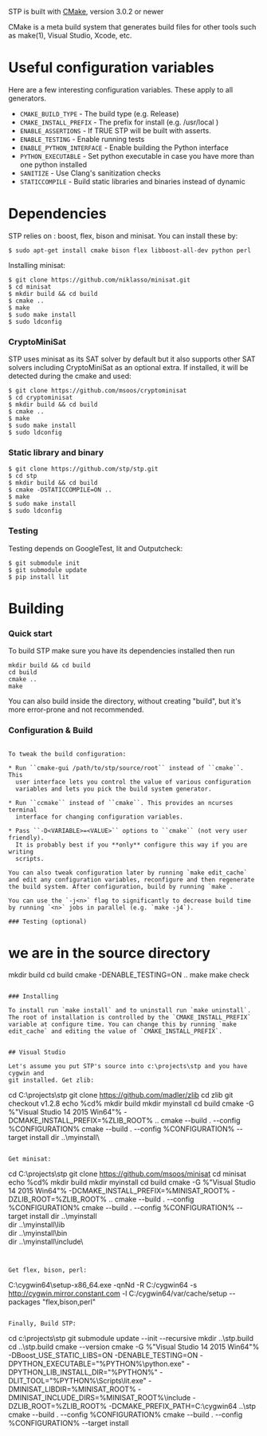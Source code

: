 STP is built with [CMake](http://cmake.org/), version 3.0.2 or newer

CMake is a meta build system that generates build files for other tools such as
make(1), Visual Studio, Xcode, etc.

# Useful configuration variables
Here are a few interesting configuration variables. These apply to all
generators.

- ``CMAKE_BUILD_TYPE`` - The build type (e.g. Release)
- ``CMAKE_INSTALL_PREFIX`` - The prefix for install (e.g. /usr/local )
- ``ENABLE_ASSERTIONS`` - If TRUE STP will be built with asserts.
- ``ENABLE_TESTING`` - Enable running tests
- ``ENABLE_PYTHON_INTERFACE`` - Enable building the Python interface
- ``PYTHON_EXECUTABLE`` - Set python executable in case you have more than one python installed
- ``SANITIZE`` - Use Clang's sanitization checks
- ``STATICCOMPILE`` - Build static libraries and binaries instead of dynamic

# Dependencies
STP relies on : boost, flex, bison and minisat. You can install these by:

```
$ sudo apt-get install cmake bison flex libboost-all-dev python perl
```

Installing minisat:

```
$ git clone https://github.com/niklasso/minisat.git
$ cd minisat
$ mkdir build && cd build
$ cmake ..
$ make
$ sudo make install
$ sudo ldconfig
```

### CryptoMiniSat

STP uses minisat as its SAT solver by default but it also supports other SAT solvers including CryptoMiniSat as an optional extra. If installed, it will be detected during the cmake and used:

```
$ git clone https://github.com/msoos/cryptominisat
$ cd cryptominisat
$ mkdir build && cd build
$ cmake ..
$ make
$ sudo make install
$ sudo ldconfig
```

### Static library and binary

```
$ git clone https://github.com/stp/stp.git
$ cd stp
$ mkdir build && cd build
$ cmake -DSTATICCOMPILE=ON ..
$ make
$ sudo make install
$ sudo ldconfig
```

### Testing

Testing depends on GoogleTest, lit  and Outputcheck:

```
$ git submodule init
$ git submodule update
$ pip install lit
```

# Building

### Quick start
To build STP make sure you have its dependencies installed then run

```
mkdir build && cd build
cd build
cmake ..
make
```

You can also build inside the directory, without creating "build", but it's
more error-prone and not recommended.


### Configuration & Build
```

To tweak the build configuration:

* Run ``cmake-gui /path/to/stp/source/root`` instead of ``cmake``. This
  user interface lets you control the value of various configuration
  variables and lets you pick the build system generator.

* Run ``ccmake`` instead of ``cmake``. This provides an ncurses terminal
  interface for changing configuration variables.

* Pass ``-D<VARIABLE>=<VALUE>`` options to ``cmake`` (not very user friendly).
  It is probably best if you **only** configure this way if you are writing
  scripts.

You can also tweak configuration later by running `make edit_cache` and edit any configuration variables, reconfigure and then regenerate the build system. After configuration, build by running `make`.

You can use the `-j<n>` flag to significantly to decrease build time by running `<n>` jobs in parallel (e.g. `make -j4`).

### Testing (optional)

```
# we are in the source directory
mkdir build
cd build
cmake -DENABLE_TESTING=ON ..
make
make check

```

### Installing

To install run `make install` and to uninstall run `make uninstall`. The root of installation is controlled by the `CMAKE_INSTALL_PREFIX` variable at configure time. You can change this by running `make edit_cache` and editing the value of `CMAKE_INSTALL_PREFIX`.


## Visual Studio

Let's assume you put STP's source into c:\projects\stp and you have cygwin and
git installed. Get zlib:

```
cd C:\projects\stp
git clone https://github.com/madler/zlib
cd zlib
git checkout v1.2.8
echo %cd%
mkdir build
mkdir myinstall
cd build
cmake -G %"Visual Studio 14 2015 Win64"% -DCMAKE_INSTALL_PREFIX=%ZLIB_ROOT% ..
cmake --build . --config %CONFIGURATION%
cmake --build . --config %CONFIGURATION% --target install
dir ..\myinstall\
```

Get minisat:

```
cd C:\projects\stp
git clone https://github.com/msoos/minisat
cd minisat
echo %cd%
mkdir build
mkdir myinstall
cd build
cmake -G %"Visual Studio 14 2015 Win64"% -DCMAKE_INSTALL_PREFIX=%MINISAT_ROOT% -DZLIB_ROOT=%ZLIB_ROOT% ..
cmake --build . --config %CONFIGURATION%
cmake --build . --config %CONFIGURATION% --target install
dir ..\myinstall\
dir ..\myinstall\lib\
dir ..\myinstall\bin\
dir ..\myinstall\include\
```


Get flex, bison, perl:

```
C:\cygwin64\setup-x86_64.exe  -qnNd -R C:/cygwin64 -s http://cygwin.mirror.constant.com -l C:/cygwin64/var/cache/setup --packages "flex,bison,perl"
```

Finally, Build STP:

```
cd c:\projects\stp
git submodule update --init --recursive
mkdir ..\stp.build
cd ..\stp.build
cmake --version
cmake -G %"Visual Studio 14 2015 Win64"% -DBoost_USE_STATIC_LIBS=ON -DENABLE_TESTING=ON -DPYTHON_EXECUTABLE="%PYTHON%\\python.exe" -DPYTHON_LIB_INSTALL_DIR="%PYTHON%" -DLIT_TOOL="%PYTHON%\\Scripts\\lit.exe" -DMINISAT_LIBDIR=%MINISAT_ROOT% -DMINISAT_INCLUDE_DIRS=%MINISAT_ROOT%\include -DZLIB_ROOT=%ZLIB_ROOT% -DCMAKE_PREFIX_PATH=C:\cygwin64 ..\stp
cmake --build . --config %CONFIGURATION%
cmake --build . --config %CONFIGURATION% --target install
```

